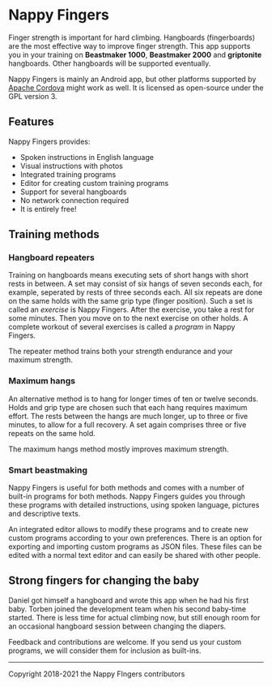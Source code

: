 # Nappy Fingers

Finger strength is important for hard climbing. Hangboards (fingerboards) are the most effective way to improve finger strength.
This app supports you in your training on **Beastmaker 1000**, **Beastmaker 2000** and **griptonite** hangboards. Other hangboards will be supported eventually.

Nappy Fingers is mainly an Android app, but other platforms supported by [Apache Cordova](https://cordova.apache.org/) might work as well. It is licensed as open-source under the GPL version 3.

## Features

Nappy Fingers provides:

* Spoken instructions in English language
* Visual instructions with photos
* Integrated training programs
* Editor for creating custom training programs
* Support for several hangboards
* No network connection required
* It is entirely free!

## Training methods

### Hangboard repeaters

Training on hangboards means executing sets of short hangs with short rests in between. A set may consist of six hangs of seven seconds each, for example, seperated by rests of three seconds each. All six repeats are done on the same holds with the same grip type (finger position). Such a set is called an *exercise* is Nappy Fingers. After the exercise, you take a rest for some minutes. Then you move on to the next exercise on other holds. A complete workout of several exercises is called a *program* in Nappy Fingers.

The repeater method trains both your strength endurance and your maximum strength.

### Maximum hangs

An alternative method is to hang for longer times of ten or twelve seconds. Holds and grip type are chosen such that each hang requires maximum effort. The rests between the hangs are much longer, up to three or five minutes, to allow for a full recovery. A set again comprises three or five repeats on the same hold.

The maximum hangs method mostly improves maximum strength.

### Smart beastmaking

Nappy Fingers is useful for both methods and comes with a number of built-in programs for both methods. Nappy Fingers guides you through these programs with detailed instructions, using spoken language, pictures and descriptive texts.

An integrated editor allows to modify these programs and to create new custom programs according to your own preferences. There is an option for exporting and importing custom programs as JSON files. These files can be edited with a normal text editor and can easily be shared with other people.

## Strong fingers for changing the baby

Daniel got himself a hangboard and wrote this app when he had his first baby. Torben joined the development team when his second baby-time started. There is less time for actual climbing now, but still enough room for an occasional hangboard session between changing the diapers.

Feedback and contributions are welcome. If you send us your custom programs, we will consider them for inclusion as built-ins.

----

Copyright 2018-2021 the Nappy FIngers contributors
